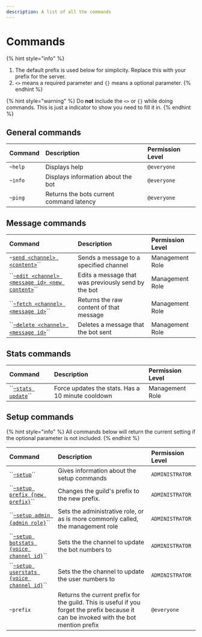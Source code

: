 ```yaml
---
description: A list of all the commands
---
```


# Commands

{% hint style="info" %}
1. The default prefix is used below for simplicity. Replace this with your prefix for the server.
2. `<>` means a required parameter and `{}` means a optional parameter.
{% endhint %}

{% hint style="warning" %}
Do **not** include the `<>` or `{}` while doing commands. This is just a indicator to show you need to fill it in.
{% endhint %}

## General commands

| Command | Description | Permission Level |
| :--- | :--- | :--- |
| `~help` | Displays help | `@everyone` |
| `~info` | Displays information about the bot | `@everyone` |
| `~ping` | Returns the bots current command latency | `@everyone` |

## Message commands

| Command | Description | Permission Level |
| :--- | :--- | :--- |
| `~`[`send <channel> <content>`](messages.md#sending-messages)\`\` | Sends a message to a specified channel | Management Role |
| \`\`[`~edit <channel> <message id> <new content>`](messages.md#editing-messages)\`\` | Edits a message that was previously send by the bot | Management Role |
| \`\`[`~fetch <channel> <message id>`](messages.md#fetching-messages)\`\` | Returns the raw content of that message | Management Role |
| \`\`[`~delete <channel> <message id>`](messages.md#deleting-messages)\`\` | Deletes a message that the bot sent | Management Role |

## Stats commands

| Command | Description | Permission Level |
| :--- | :--- | :--- |
| \`\`[`~stats update`](stats.md#force-updating)\`\` | Force updates the stats. Has a 10 minute cooldown | Management Role |

## Setup commands

{% hint style="info" %}
All commands below will return the current setting if the optional parameter is not included.
{% endhint %}

| Command | Description | Permission Level |
| :--- | :--- | :--- |
| \`\`[`~setup`](../startup/setup/config.md)\`\` | Gives information about the setup commands | `ADMINISTRATOR` |
| \`\`[`~setup prefix {new prefix}`](../startup/setup/config.md#prefix)\`\` | Changes the guild's prefix to the new prefix. | `ADMINISTRATOR` |
| \`\`[`~setup admin {admin role}`](../startup/setup/config.md#management-role)\`\` | Sets the administrative role, or as is more commonly called, the management role | `ADMINISTRATOR` |
| \`\`[`~setup botstats {voice channel id}`](../startup/setup/config.md#bot-stats-voice-channel)\`\` | Sets the the channel to update the bot numbers to | `ADMINISTRATOR` |
| \`\`[`~setup userstats {voice channel id}`](../startup/setup/config.md#member-stats-voice-channel)\`\` | Sets the the channel to update the user numbers to | `ADMINISTRATOR` |
| `~prefix` | Returns the current prefix for the guild. This is useful if you forget the prefix because it can be invoked with the bot mention prefix | `@everyone` |

